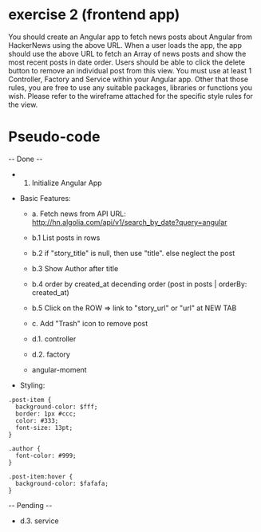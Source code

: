 # exercise 2 (frontend app)

You should create an Angular app to fetch news posts about Angular from HackerNews using the above URL.
When a user loads the app, the app should use the above URL to fetch an Array of news posts and show the most recent posts in date order.
Users should be able to click the delete button to remove an individual post from this view.
You must use at least 1 Controller, Factory and Service within your Angular app.
Other that those rules, you are free to use any suitable packages, libraries or functions you wish.
Please refer to the wireframe attached for the specific style rules for the view.


Pseudo-code
===========
-- Done --
  - 1. Initialize Angular App
- Basic Features:
  - a. Fetch news from API URL: http://hn.algolia.com/api/v1/search_by_date?query=angular
  - b.1 List posts in rows

  - b.2 if "story_title" is null, then use "title". else neglect the post
  - b.3 Show Author after title
  - b.4 order by created_at decending order (post in posts | orderBy: created_at)
  - b.5 Click on the ROW => link to "story_url" or "url" at NEW TAB
  - c. Add "Trash" icon to remove post
  - d.1. controller
  - d.2. factory
  - angular-moment

- Styling:
```
.post-item {
  background-color: $fff;
  border: 1px #ccc;
  color: #333;
  font-size: 13pt;
}

.author {
  font-color: #999;
}

.post-item:hover {
  background-color: $fafafa;
}
```

-- Pending --
  - d.3. service